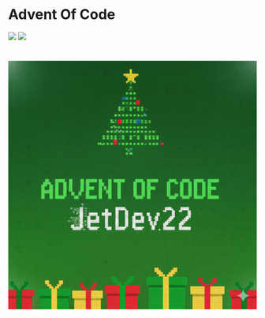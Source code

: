 # Advent Of Code
![](https://img.shields.io/badge/days%20✅-14-green)     ![](https://img.shields.io/badge/stars%20⭐-28-yellow)
# ![title](aocLogo.png)

